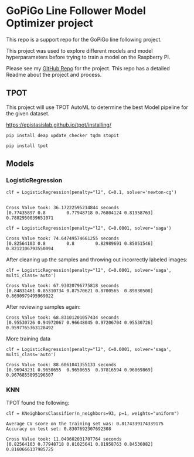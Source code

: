 # GoPiGo Line Follower Model Optimizer project

This repo is a support repo for the GoPiGo line following project.

This project was used to explore different models and model hyperparameters before trying to train a model on the Raspberry PI.

Please see my [GitHub Repo](https://github.com/youngsoul/gpg-linefollower) for the project.  This repo has a detailed Readme about the project and process.

## TPOT

This project will use TPOT AutoML to determine the best Model pipeline for the given dataset.

https://epistasislab.github.io/tpot/installing/

`pip install deap update_checker tqdm stopit`

`pip install tpot`


## Models

### LogisticRegression


```text
clf = LogisticRegression(penalty="l2", C=0.1, solver='newton-cg')


Cross Value took: 36.17222595214844 seconds
[0.77435897 0.8        0.77948718 0.76804124 0.81958763]
0.7882950039651071
```


```text
clf = LogisticRegression(penalty="l2", C=0.0001, solver='saga')

Cross Value took: 74.64749574661255 seconds
[0.82564103 0.8        0.8        0.82989691 0.85051546]
0.8212106793550094

```

After cleaning up the samples and throwing out incorrectly labeled images:

```text
clf = LogisticRegression(penalty="l2", C=0.0001, solver='saga', multi_class='auto')

Cross Value took: 67.93020796775818 seconds
[0.84831461 0.85310734 0.87570621 0.8700565  0.89830508]
0.8690979495969022

```

After reviewing samples again:
```text
Cross Value took: 68.83101201057434 seconds
[0.95530726 0.94972067 0.96648045 0.97206704 0.95530726]
0.9597765363128492

```


More training data
```text
clf = LogisticRegression(penalty="l2", C=0.0001, solver='saga', multi_class='auto')

Cross Value took: 88.6061041355133 seconds
[0.96943231 0.9650655  0.9650655  0.97816594 0.96069869]
0.9676855895196507

```

### KNN

TPOT found the following:

`clf = KNeighborsClassifier(n_neighbors=93, p=1, weights="uniform")`

```text
Average CV score on the training set was: 0.8174339174339175
Accuracy on test set: 0.8307692307692308
```

```text
Cross Value took: 11.049602031707764 seconds
[0.82564103 0.77948718 0.81025641 0.81958763 0.84536082]
0.8160666137985725
```
